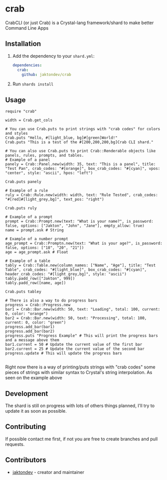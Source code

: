 # crab

CrabCLI (or just Crab) is a Crystal-lang framework/shard to make better Command Line Apps 

## Installation

1. Add the dependency to your `shard.yml`:

   ```yaml
   dependencies:
     crab:
       github: jaktondev/crab
   ```

2. Run `shards install`

## Usage

```crystal
require "crab"

width = Crab.get_cols

# You can use Crab.puts to print strings with "crab codes" for colors and styles
Crab.puts "Hello, #[light_blue, bg]#[green]World!"
Crab.puts "This is a test of the #[200,200,200,bg]Crab CLI shard."

# You can also use Crab.puts to print Crab::Renderable objects like panels, rules, prompts, and tables.
# Example of a panel
panely = Crab::Panel.new(width: 35, text: "This is a panel", title: "Test Pan", crab_codes: "#[orange]", box_crab_codes: "#[cyan]", vpos: "center", style: "ascii", hpos: "left")

Crab.puts panely

# Example of a rule
ruly = Crab::Rule.new(width: width, text: "Rule Tested", crab_codes: "#[red]#[light_grey,bg]", text_pos: "right")

Crab.puts ruly

# Example of a prompt
prompt = Crab::Prompt.new(text: "What is your name?", is_password: false, options: ["Jakton", "John", "Jane"], empty_allow: true)
name = prompt.ask # String

# Example of a number prompt
age_prompt = Crab::Promptn.new(text: "What is your age?", is_password: false, options: ["18", "20", "21"])
age = age_prompt.ask # Float 

# Example of a table
tably = Crab::Table.new(column_names: ["Name", "Age"], title: "Test Table", crab_codes: "#[light_blue]", box_crab_codes: "#[cyan]", header_crab_codes: "#[light_grey,bg]", style: "ascii")
tably.padd_row(["Jakton", 999])
tably.padd_row([name, age])

Crab.puts tabley

# There is also a way to do progress bars
progress = Crab::Progress.new
bar1 = Crab::Bar.new(width: 50, text: "Loading", total: 100, current: 0, color: "orange")
bar2 = Crab::Bar.new(width: 50, text: "Processing", total: 100, current: 0, color: "green")
progress.add_bar(bar1)
progress.add_bar(bar2)
progress.puts "Progress Example" # This will print the progress bars and a message above them
bar1.current = 50 # Update the current value of the first bar
bar2.current = 25 # Update the current value of the second bar
progress.update # This will update the progress bars
  
```

Right now there is a way of printing/puts strings with "crab codes" some pieces of strings with similar syntax to Crystal's string interpolation. As seen on the example above

## Development

The shard is still on progress with lots of others things planned, I'll try to update it as soon as possible.

## Contributing

If possible contact me first, if not you are free to create branches and pull requests.

## Contributors

- [jaktondev](https://github.com/jaktondev) - creator and maintainer
